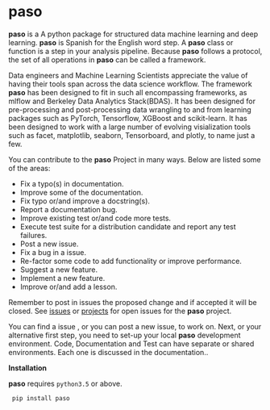 # paso

**paso** is a A python package for structured data machine learning and deep learning. **paso** is Spanish for the English word step. 
A **paso** class or function is a step in your analysis pipeline. 
Because **paso** follows a protocol, the set of all operations in **paso** 
can be called a framework. 

Data engineers and Machine Learning Scientists appreciate
the value of having their tools span across the data science 
workflow. The framework **paso** has been designed to fit 
in such all encompassing frameworks, as mlflow and Berkeley 
Data Analytics Stack(BDAS). It has been designed for pre-processing 
and post-processing data wrangling to and from learning packages such 
as PyTorch, Tensorflow, XGBoost and scikit-learn.  It has been designed 
to work with a large number of evolving visialization tools such as facet, 
matplotlib, seaborn, Tensorboard, and plotly, to name just a few.

You can contribute to the **paso** Project in many ways. Below are listed some of the areas:

- Fix a typo(s) in documentation.
- Improve some of the documentation.
- Fix typo or/and improve a docstring(s).
- Report a documentation bug.
- Improve existing test or/and code more tests.
- Execute test suite for a distribution candidate and report any test failures.
- Post a new issue.
- Fix a bug in a issue.
- Re-factor some code to add functionality or improve performance.
- Suggest a new feature.
- Implement a new feature.
- Improve or/and add a lesson.

Remember to post in issues the proposed change and if accepted it will be closed.
See [issues](https://github.com/bcottman/paso/issues) or [projects](https://github.com/bcottman/paso/projects/1) for open issues for the **paso** project.

You can find a issue , or you can post a new issue, to work on. 
Next, or your alternative first step, you need to set-up your local **paso** 
development environment.  Code, Documentation and Test can have separate or 
shared environments. Each one is discussed in the documentation..

**Installation** 

**paso** requires ``python3.5`` or above.
 
     pip install paso